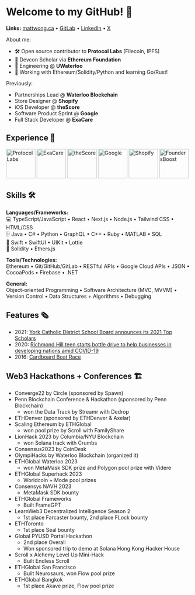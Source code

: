 # Welcome to my GitHub! 🚀
<!-- <img width="1440" alt="mattwongca" src="https://github.com/MattWong-ca/MattWong-ca/assets/66754344/0f848e69-130f-42bb-9eb4-96af07516571"> -->

<!-- <h2>About 👋</h2> -->

**Links:** [mattwong.ca](https://mattwong.ca/) • [GitLab](https://gitlab.com/mattwong_ca/) • [LinkedIn](https://www.linkedin.com/in/mattwong-ca/) • [X](https://x.com/mattwong_ca)

About me:
- 🛠 Open source contributor to <b>Protocol Labs</b> (Filecoin, IPFS)
- 🦄 Devcon Scholar via <b>Ethereum Foundation</b>
- 🏫 Engineering @ <b>UWaterloo</b>
- 📘 Working with Ethereum/Solidity/Python and learning Go/Rust!

Previously:
- Partnerships Lead @ <b>Waterloo Blockchain</b>
- Store Designer @ <b>Shopify</b>
- iOS Developer @ <b>theScore</b>
- Software Product Sprint @ <b>Google</b>
- Full Stack Developer @ <b>ExaCare</b>

<h2>Experience 💼</h2>

<img src="https://github.com/user-attachments/assets/d27402e6-2d28-402a-a5f2-ec6e28302189" alt="Protocol Labs" width="80"/>
<img src="https://github.com/user-attachments/assets/b795b315-0de4-4d8f-a4f6-cf7771a10ee5" alt="ExaCare" width="80"/>
<img src="https://github.com/user-attachments/assets/8c5efe2f-9dc0-4870-8512-b865ce67abb2" alt="theScore" width="80"/>
<img src="https://github.com/user-attachments/assets/3039fb70-ca0d-481e-9c96-34247effd75b" alt="Google" width="80"/>
<img src="https://github.com/user-attachments/assets/f5341bd3-0dc4-4118-aa03-1fcd6b72114c" alt="Shopify" width="80"/>
<img src="https://github.com/user-attachments/assets/59dc234e-f098-4415-9048-d9bdf2c77f3c" alt="FoundersBoost" width="80"/>

<h2>Skills 🛠</h2>

**Languages/Frameworks:**</br>
💻 TypeScript/JavaScript • React • Next.js • Node.js • Tailwind CSS • HTML/CSS</br>
🗄️ Java • C# • Python • GraphQL • C++ • Ruby • MATLAB • SQL</br>
📱 Swift • SwiftUI • UIKit • Lottie</br>
🦄 Solidity • Ethers.js</br>
<p></p>
<b>Tools/Technologies:</b></br>
Ethereum • Git/GitHub/GitLab • RESTful APIs • Google Cloud APIs • JSON • CocoaPods • Firebase • .NET
<p></p>
<b>General:</b></br>
Object-oriented Programming • Software Architecture (MVC, MVVM) • Version Control • Data Structures + Algorithms • Debugging

<h2>Features 🗞</h2>

- 2021: <a href="https://www.ycdsb.ca/2021-top-scholars/">York Catholic District School Board announces its 2021 Top Scholars</a>
- 2020: <a href="https://www.yorkregion.com/news/richmond-hill-teen-starts-bottle-drive-to-help-businesses-in-developing-nations-amid-covid-19/article_26c44174-7a69-57a1-8c1a-babaacbd5209.html">Richmond Hill teen starts bottle drive to help businesses in developing nations amid COVID-19</a>
- 2016: <a href="https://image.isu.pub/160204173716-919e26a3fc68cf73461f0ed2eb2204a8/jpg/page_1.jpg">Cardboard Boat Race</a>

<h2>Web3 Hackathons + Conferences 🏗️</h2>

- Converge22 by Circle (sponsored by Spawn)
- Penn Blockchain Conference & Hackathon (sponsored by Penn Blockchain)
    - won the Data Track by Streamr with Dedrop
- ETHDenver (sponsored by ETHDenver & Axelar)
- Scaling Ethereum by ETHGlobal
    - won pool prize by Scroll with FamilyShare
- LionHack 2023 by Columbia/NYU Blockchain
    - won Solana track with Crumbs
- Consensus2023 by CoinDesk
- OlympiHacks by Waterloo Blockchain (organized it)
- ETHGlobal Waterloo 2023
    - won MetaMask SDK prize and Polygon pool prize with Videre
- ETHGlobal Superhack 2023
    - Worldcoin + Mode pool prizes
- Consensys NAVH 2023
    - MetaMask SDK bounty
- ETHGlobal Frameworks
    - Built FrameGPT
- LearnWeb3 Decentralized Intelligence Season 2
    - 1st place Farcaster bounty, 2nd place FLock bounty
- ETHToronto
    - 1st place Seal bounty
- Global PYUSD Portal Hackathon
    - 2nd place Overall
    - Won sponsored trip to demo at Solana Hong Kong Hacker House
- Scroll x Alchemy Level Up Mini-Hack
    - Built Endless Scroll
- ETHGlobal San Francisco
    - Built Neurosaurs, won Flow pool prize
- ETHGlobal Bangkok
    - 1st place Akave prize, Flow pool prize 

